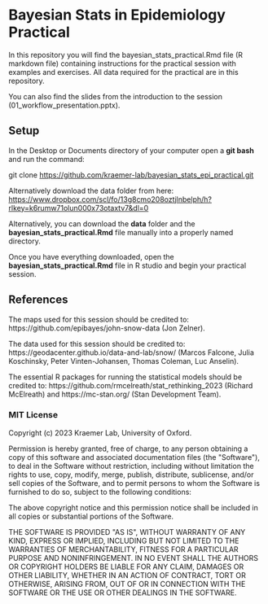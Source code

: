 <h1> Bayesian Stats in Epidemiology Practical </h1>

<p> In this repository you will find the bayesian_stats_practical.Rmd file (R markdown file) containing instructions for the practical session with examples and exercises. All data required for the practical are in this repository. </p>

You can also find the slides from the introduction to the session (01_workflow_presentation.pptx).

<h2> Setup </h2>
In the Desktop or Documents directory of your computer open a <b>git bash</b> and run the command:

<p>

git clone https://github.com/kraemer-lab/bayesian_stats_epi_practical.git

Alternatively download the data folder from here: https://www.dropbox.com/scl/fo/13g8cmo208oztjlnbelph/h?rlkey=k6rumw71olun000x73otaxtv7&dl=0 

</p>

Alternatively, you can download the <b>data</b> folder and the <b>bayesian_stats_practical.Rmd</b> file manually into a properly named directory.

Once you have everything downloaded, open the <b>bayesian_stats_practical.Rmd</b> file in R studio and begin your practical session.


<h2> References </h2>
<p> The maps used for this session should be credited to: https://github.com/epibayes/john-snow-data (Jon Zelner). </p>

<p> The data used for this session should be credited to: https://geodacenter.github.io/data-and-lab/snow/ (Marcos Falcone, Julia Koschinsky, Peter Vinten-Johansen, Thomas Coleman, Luc Anselin). </p>

<p> The essential R packages for running the statistical models should be credited to: https://github.com/rmcelreath/stat_rethinking_2023 (Richard McElreath) and https://mc-stan.org/ (Stan Development Team). </p>

<h3>MIT License</h3>

<p>
Copyright (c) 2023 Kraemer Lab, University of Oxford.

Permission is hereby granted, free of charge, to any person obtaining a copy of this software and associated documentation files (the "Software"), to deal in the Software without restriction, including without limitation the rights to use, copy, modify, merge, publish, distribute, sublicense, and/or sell copies of the Software, and to permit persons to whom the Software is furnished to do so, subject to the following conditions:

The above copyright notice and this permission notice shall be included in all copies or substantial portions of the Software.

THE SOFTWARE IS PROVIDED "AS IS", WITHOUT WARRANTY OF ANY KIND, EXPRESS OR IMPLIED, INCLUDING BUT NOT LIMITED TO THE WARRANTIES OF MERCHANTABILITY, FITNESS FOR A PARTICULAR PURPOSE AND NONINFRINGEMENT. IN NO EVENT SHALL THE AUTHORS OR COPYRIGHT HOLDERS BE LIABLE FOR ANY CLAIM, DAMAGES OR OTHER LIABILITY, WHETHER IN AN ACTION OF CONTRACT, TORT OR OTHERWISE, ARISING FROM, OUT OF OR IN CONNECTION WITH THE SOFTWARE OR THE USE OR OTHER DEALINGS IN THE SOFTWARE.
</p>
